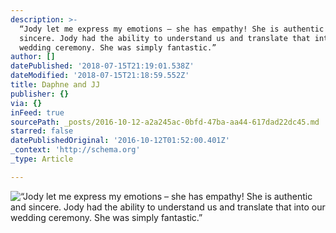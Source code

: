 ```yaml
---
description: >-
  “Jody let me express my emotions – she has empathy! She is authentic and
  sincere. Jody had the ability to understand us and translate that into our
  wedding ceremony. She was simply fantastic.” 
author: []
datePublished: '2018-07-15T21:19:01.538Z'
dateModified: '2018-07-15T21:18:59.552Z'
title: Daphne and JJ
publisher: {}
via: {}
inFeed: true
sourcePath: _posts/2016-10-12-a2a245ac-0bfd-47ba-aa44-617dad22dc45.md
starred: false
datePublishedOriginal: '2016-10-12T01:52:00.401Z'
_context: 'http://schema.org'
_type: Article

---
```

![“Jody let me express my emotions – she has empathy! She is authentic and sincere. Jody had the ability to understand us and translate that into our wedding ceremony. She was simply fantastic.” ](https://the-grid-user-content.s3-us-west-2.amazonaws.com/a065457a-2aca-429f-b4af-9270e26fc492.jpg)
